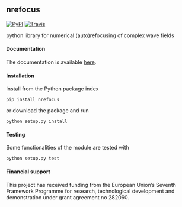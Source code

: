 ## nrefocus
[![PyPI](http://img.shields.io/pypi/v/nrefocus.png)](https://pypi.python.org/pypi/nrefocus)
[![Travis](http://img.shields.io/travis/paulmueller/nrefocus.png)](https://travis-ci.org/paulmueller/nrefocus)


python library for numerical (auto)refocusing of complex wave fields


#### Documentation
The documentation is available [here](http://paulmueller.github.io/nrefocus/).


#### Installation
Install from the Python package index

    pip install nrefocus

or download the package and run

    python setup.py install


#### Testing
Some functionalities of the module are tested with

    python setup.py test


#### Financial support
This project has received funding from the European Union’s Seventh
Framework Programme for research, technological development and
demonstration under grant agreement no 282060.
